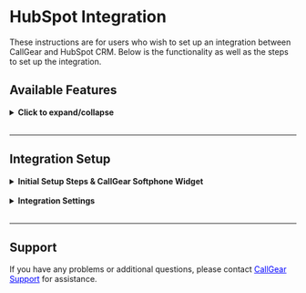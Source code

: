 # HubSpot Integration <br />

These instructions are for users who wish to set up an integration between CallGear and HubSpot CRM. Below is the functionality as well as the steps to set up the integration.

## Available Features <br />

<details>
<summary style="font-weight:bold;">Click to expand/collapse</summary> <br />

- **Automated Contact and Call Creation**: Easily generate contact and call records during incoming and outgoing calls with seamless automation.
- **Automated Call Routing**: Route calls to the appropriate manager (Сontact Щwner) in HubSpot, ensuring efficient communication management.
- **Deal Creation**: Automatically initiate deals after successful inbound and outbound calls, facilitating a fast sales process.
- **Ticket Creation**: Automate the creation of tickets for successful inbound, outbound or missed calls, providing comprehensive customer support management.
- **Flexible Call Attachment Options**: Customize call attachments by linking call recordings/voicemail and related information to related tickets, deals or contacts.
- **Customized Data Transfer**: Customize how data transfers from CallGear to specific HubSpot fields to improve data integrity.
- **Softphone Widget**: Initiate inbound and outbound calls directly within your CRM system with a convenient Softphone widget, enabling quick and efficient communication with customers and prospects.

</details>

<br />

---

## Integration Setup <br />

<details>
<summary style="font-weight:bold;">Initial Setup Steps & CallGear Softphone Widget</summary>

### Initial Steps <br />

- **Authorization**:
    - Log into <a href="https://app.hubspot.com/" style="color: blue; text-decoration: underline;">HubSpot</a> with your credentials.
    - Save and confirm the connection.
  
  ![image](hubspot_authorization.gif)
  
<br />

### CallGear Softphone Widget <br />

1.  **Installation**:
    - Use the <a href="https://chromewebstore.google.com/detail/callgear/gmepbeelpjhhlnkccmclgijnnleadijl" style="color: blue; text-decoration: underline;">provided link</a> to download and install the widget.
2.  **Authorization**:
    - Authenticate using your CallGear account credentials.
    - Log in to the installed widget under the same account.
3.  **Functionality Check**:
    - Enable the "Show softphone" option within <a href="https://app.hubspot.com/" style="color: blue; text-decoration: underline;">HubSpot</a>.
    - Make sure that the widget icon is displayed.
  
  ![image](hubspot_softphone.gif)

</details>
<br />
<details>
<summary style="font-weight:bold;">Integration Settings</summary>

### Matching Employee <br />

- Configure a match between CallGear and HubSpot users to automatically route calls to the responsible manager (Contact's owner).

![image](hubspot_matching_employee.png)

_If the system identifies a HubSpot customer on an incoming call, the call is automatically forwarded to their Contact Owner (personal manager)._

<br />

### Data Transfer Setup <br />

- **Call Transfer Control**:
  - Enable or disable the creation of tickets or deals according to your needs.
  - Configure tickets and deals creation settings, including pipeline and stage.
<br />

- **Attaching Call Recordings**:
  - Define sources from which you want to receive recordings and call information.
  - Enable feature to automatically attach voicemail recordings to appropriate contacts if voicemail is configured.
  
  ![image](hubspot_setting_for_deals_and_tickets.gif)
<br />

- **Call Details Mapping**:
  - Configure the transfer of call information from CallGear to HubSpot:
    - Choose an object type: Contacts, Deals, Tickets.
    - Select the information you want to transfer from CallGear.
    - Select the field in the HubSpot object to which this information will be transferred.

   ![image](hubspot_data_mapping.gif)

</details>

<br />

---

## Support <br />


If you have any problems or additional questions, please contact <a href="mailto:support@callgear.com" style="color: blue; text-decoration: underline;">CallGear Support</a> for assistance.